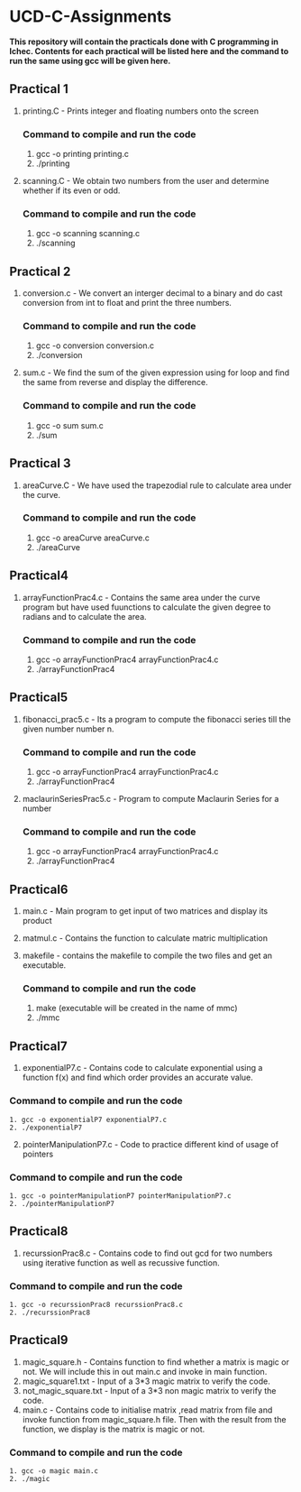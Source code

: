 # UCD-C-Assignments

**This repository will contain the practicals done with C programming in Ichec. Contents for each practical will be listed here and the command to run the same using gcc will be given here.**

## Practical 1

1. printing.C - Prints integer and floating numbers onto the screen

    ### Command to compile and run the code
    1. gcc -o printing printing.c
    2. ./printing

2. scanning.C - We obtain two numbers from the user and determine whether if its even or odd.

    ### Command to compile and run the code
    1. gcc -o scanning scanning.c
    2. ./scanning


## Practical 2

1. conversion.c - We convert an interger decimal to a binary and do cast conversion from int to float and print the three numbers.

    ### Command to compile and run the code
    1. gcc -o conversion conversion.c
    2. ./conversion

2. sum.c - We find the sum of the given expression using for loop and find the same from reverse and display the difference.

    ### Command to compile and run the code
    1. gcc -o sum sum.c
    2. ./sum


## Practical 3

1. areaCurve.C - We have used the trapezodial rule to calculate area under the curve.

    ### Command to compile and run the code
    1. gcc -o areaCurve areaCurve.c
    2. ./areaCurve


## Practical4

1. arrayFunctionPrac4.c - Contains the same area under the curve program but have used fuunctions to calculate the given degree to radians and to calculate the area.

    ### Command to compile and run the code
    1. gcc -o arrayFunctionPrac4 arrayFunctionPrac4.c
    2. ./arrayFunctionPrac4


## Practical5

1. fibonacci_prac5.c - Its a program to compute the fibonacci series till the given number number n.

    ### Command to compile and run the code
    1. gcc -o arrayFunctionPrac4 arrayFunctionPrac4.c
    2. ./arrayFunctionPrac4

2. maclaurinSeriesPrac5.c - Program to compute Maclaurin Series for a number

    ### Command to compile and run the code
    1. gcc -o arrayFunctionPrac4 arrayFunctionPrac4.c
    2. ./arrayFunctionPrac4


## Practical6

1. main.c - Main program to get input of two matrices and display its product
2. matmul.c - Contains the function to calculate matric multiplication
3. makefile - contains the makefile to compile the two files and get an executable.

    ### Command to compile and run the code
    1. make (executable will be created in the name of mmc)
    2. ./mmc


## Practical7

1. exponentialP7.c - Contains code to calculate exponential using a function f(x) and find which order provides an accurate value.

### Command to compile and run the code
    1. gcc -o exponentialP7 exponentialP7.c
    2. ./exponentialP7

2. pointerManipulationP7.c - Code to practice different kind of usage of pointers

### Command to compile and run the code
    1. gcc -o pointerManipulationP7 pointerManipulationP7.c
    2. ./pointerManipulationP7


## Practical8

1. recurssionPrac8.c - Contains code to find out gcd for two numbers using iterative function as well as recussive function.

 ### Command to compile and run the code
    1. gcc -o recurssionPrac8 recurssionPrac8.c
    2. ./recurssionPrac8


## Practical9

1. magic_square.h - Contains function to find whether a matrix is magic or not. We will include this in out main.c and invoke in main function. 
2. magic_square1.txt - Input of a 3*3 magic matrix to verify the code.
3. not_magic_square.txt - Input of a 3*3 non magic matrix to verify the code.
4. main.c - Contains code to initialise matrix ,read matrix from file and invoke function from magic_square.h file. Then with the result from the function, we display is the matrix is magic or not.

 ### Command to compile and run the code
    1. gcc -o magic main.c
    2. ./magic
